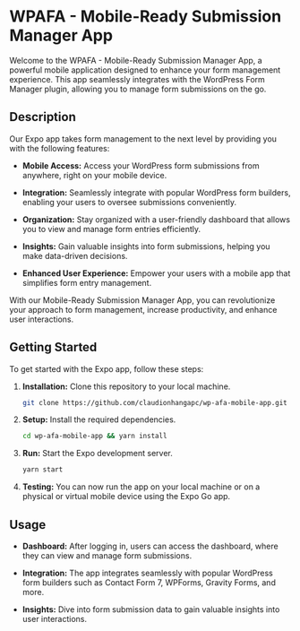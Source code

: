 # WPAFA - Mobile-Ready Submission Manager App

Welcome to the WPAFA - Mobile-Ready Submission Manager App, a powerful mobile application designed to enhance your form management experience. This app seamlessly integrates with the WordPress Form Manager plugin, allowing you to manage form submissions on the go.

## Description

Our Expo app takes form management to the next level by providing you with the following features:

- **Mobile Access:** Access your WordPress form submissions from anywhere, right on your mobile device.

- **Integration:** Seamlessly integrate with popular WordPress form builders, enabling your users to oversee submissions conveniently.

- **Organization:** Stay organized with a user-friendly dashboard that allows you to view and manage form entries efficiently.

- **Insights:** Gain valuable insights into form submissions, helping you make data-driven decisions.

- **Enhanced User Experience:** Empower your users with a mobile app that simplifies form entry management.

With our Mobile-Ready Submission Manager App, you can revolutionize your approach to form management, increase productivity, and enhance user interactions.

## Getting Started

To get started with the Expo app, follow these steps:

1. **Installation:** Clone this repository to your local machine.

   ```bash
   git clone https://github.com/claudionhangapc/wp-afa-mobile-app.git
   ```

2. **Setup:** Install the required dependencies.

   ```bash
   cd wp-afa-mobile-app && yarn install
   ```

3. **Run:** Start the Expo development server.
   ```bash
   yarn start
   ```
4. **Testing:** You can now run the app on your local machine or on a physical or virtual mobile device using the Expo Go app.

## Usage

- **Dashboard:** After logging in, users can access the dashboard, where they can view and manage form submissions.

- **Integration:** The app integrates seamlessly with popular WordPress form builders such as Contact Form 7, WPForms, Gravity Forms, and more.

- **Insights:** Dive into form submission data to gain valuable insights into user interactions.
